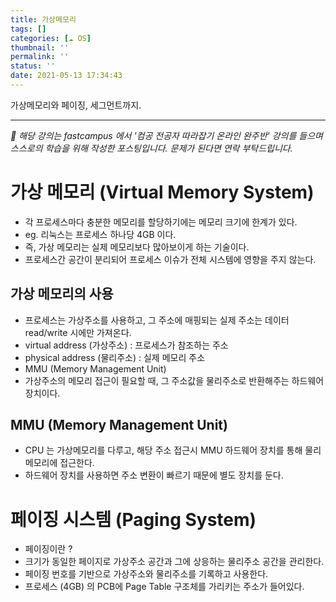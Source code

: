 ```yaml
---
title: 가상메모리
tags: []
categories: [☁️ OS]
thumbnail: ''
permalink: ''
status: ''
date: 2021-05-13 17:34:43
---
```


가상메모리와 페이징, 세그먼트까지.
<!-- excerpt -->
<!-- toc -->

---

*💬 해당 강의는 fastcampus 에서 '컴공 전공자 따라잡기 온라인 완주반' 강의를 들으며 스스로의 학습을 위해 작성한 포스팅입니다. 문제가 된다면 연락 부탁드립니다.*

# 가상 메모리 (Virtual Memory System)
- 각 프로세스마다 충분한 메모리를 할당하기에는 메모리 크기에 한계가 있다.
 - eg. 리눅스는 프로세스 하나당 4GB 이다.
- 즉, 가상 메모리는 실제 메모리보다 많아보이게 하는 기술이다.
- 프로세스간 공간이 분리되어 프로세스 이슈가 전체 시스템에 영향을 주지 않는다.

## 가상 메모리의 사용
- 프로세스는 가상주소를 사용하고, 그 주소에 매핑되는 실제 주소는 데이터 read/write 시에만 가져온다. 
 - virtual address (가상주소) : 프로세스가 참조하는 주소
 - physical address (물리주소) : 실제 메모리 주소
- MMU (Memory Management Unit)
 - 가상주소의 메모리 접근이 필요할 때, 그 주소값을 물리주소로 반환해주는 하드웨어 장치이다.

## MMU (Memory Management Unit)
- CPU 는 가상메모리를 다루고, 해당 주소 접근시 MMU 하드웨어 장치를 통해 물리메모리에 접근한다.
 - 하드웨어 장치를 사용하면 주소 변환이 빠르기 때문에 별도 장치를 둔다.

# 페이징 시스템 (Paging System)
- 페이징이란 ?
 - 크기가 동일한 페이지로 가상주소 공간과 그에 상응하는 물리주소 공간을 관리한다.
 - 페이징 번호를 기반으로 가상주소와 물리주소를 기록하고 사용한다.
- 프로세스 (4GB) 의 PCB에 Page Table 구조체를 가리키는 주소가 들어있다.





















